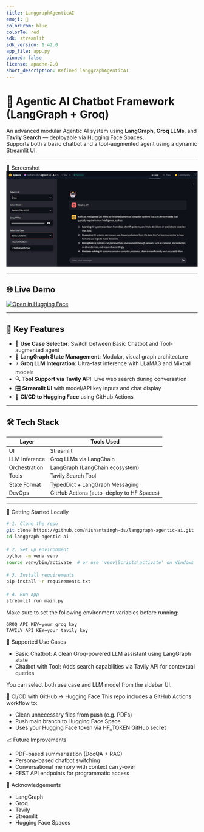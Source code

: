 ```yaml
---
title: LanggraphAgenticAI
emoji: 🐨
colorFrom: blue
colorTo: red
sdk: streamlit
sdk_version: 1.42.0
app_file: app.py
pinned: false
license: apache-2.0
short_description: Refined langgraphAgenticAI
---
```



# 🤖 Agentic AI Chatbot Framework (LangGraph + Groq)

An advanced modular Agentic AI system using **LangGraph**, **Groq LLMs**, and **Tavily Search** — deployable via Hugging Face Spaces.  
Supports both a basic chatbot and a tool-augmented agent using a dynamic Streamlit UI.

---

📸 Screenshot
![Agentic AI Demo](assets/image.png)

---
## 🌐 Live Demo

[![Open in Hugging Face](https://img.shields.io/badge/Live-Huggingface-blue?logo=huggingface)](https://huggingface.co/spaces/nishant-ds/Agentic-AI)

---

## 🧠 Key Features

- 💬 **Use Case Selector**: Switch between Basic Chatbot and Tool-augmented agent
- 🧱 **LangGraph State Management**: Modular, visual graph architecture
- ⚡ **Groq LLM Integration**: Ultra-fast inference with LLaMA3 and Mixtral models
- 🔍 **Tool Support via Tavily API**: Live web search during conversation
- 🎛️ **Streamlit UI** with model/API key inputs and chat display
- 🚀 **CI/CD to Hugging Face** using GitHub Actions

---

## 🛠️ Tech Stack

| Layer            | Tools Used                                    |
|------------------|-----------------------------------------------|
| UI               | Streamlit                                     |
| LLM Inference    | Groq LLMs via LangChain                        |
| Orchestration    | LangGraph (LangChain ecosystem)               |
| Tools            | Tavily Search Tool                            |
| State Format     | TypedDict + LangGraph Messaging               |
| DevOps           | GitHub Actions (auto-deploy to HF Spaces)     |

---
🚀 Getting Started Locally
```bash
# 1. Clone the repo
git clone https://github.com/nishantsingh-ds/langgraph-agentic-ai.git
cd langgraph-agentic-ai

# 2. Set up environment
python -m venv venv
source venv/bin/activate  # or use 'venv\Scripts\activate' on Windows

# 3. Install requirements
pip install -r requirements.txt

# 4. Run app
streamlit run main.py

```

Make sure to set the following environment variables before running:
```
GROQ_API_KEY=your_groq_key
TAVILY_API_KEY=your_tavily_key
```

🧪 Supported Use Cases
- Basic Chatbot: A clean Groq-powered LLM assistant using LangGraph state
- Chatbot with Tool: Adds search capabilities via Tavily API for contextual queries

You can select both use case and LLM model from the sidebar UI.

🔄 CI/CD with GitHub → Hugging Face
This repo includes a GitHub Actions workflow to:

- Clean unnecessary files from push (e.g. PDFs)
- Push main branch to Hugging Face Space
- Uses your Hugging Face token via HF_TOKEN GitHub secret

📈 Future Improvements

- PDF-based summarization (DocQA + RAG)
- Persona-based chatbot switching
- Conversational memory with context carry-over
- REST API endpoints for programmatic access

🙌 Acknowledgements
- LangGraph
- Groq
- Tavily
- Streamlit
- Hugging Face Spaces
